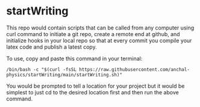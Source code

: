 # startWriting
This repo would contain scripts that can be called from any computer using curl command to initiate a git repo, create a remote end at github, and initialize hooks in your local repo so that at every commit you compile your latex code and publish a latest copy.

To use, copy and paste this command in your terminal:
```
/bin/bash -c "$(curl -fsSL https://raw.githubusercontent.com/anchal-physics/startWriting/main/startWriting.sh)"
```

You would be prompted to tell a location for your project but it would be
simplest to just cd to the desired location first and then run the above
command.
